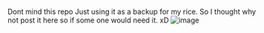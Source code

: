 Dont mind this repo Just using it as a backup for my rice.
So I thought why not post it here so if some one would need it.
xD
![image](https://github.com/malisio/rice/assets/140167533/fda97faa-a4c1-47c0-995a-729c01aea2b0)
